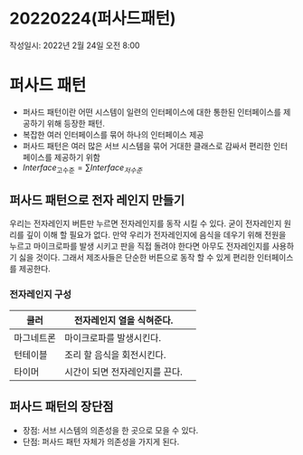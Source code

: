 # 20220224(퍼사드패턴)

작성일시: 2022년 2월 24일 오전 8:00

# 퍼사드 패턴

- 퍼사드 패턴이란 어떤 시스템이 일련의 인터페이스에 대한 통한된 인터페이스를 제공하기 위해 등장한 패턴.
- 복잡한 여러 인터페이스를 묶어 하나의 인터페이스 제공
- 퍼사드 패턴은 여러 많은 서브 시스템을 묶어 거대한 클래스로 감싸서 편리한 인터페이스를 제공하기 위함
- $Interface_{\text{고수준}} = \sum{Interface_{저수준}}$

## 퍼사드 패턴으로 전자 레인지 만들기

우리는 전자레인지 버튼만 누르면 전자레인지를 동작 시킬 수 있다. 굳이 전자레인지 원리를 깊이 이해 할 필요가 없다. 만약 우리가 전자레인지에 음식을 데우기 위해 전원을 누르고 마이크로파를 발생 시키고 판을 직접 돌려야 한다면 아무도 전자레인지를 사용하기 싫을 것이다. 그래서 제조사들은 단순한 버튼으로 동작 할 수 있게 편리한 인터페이스를 제공한다.

### 전자레인지 구성

| 쿨러 | 전자레인지 열을 식혀준다. |  |
| --- | --- | --- |
| 마그네트론 | 마이크로파를 발생시킨다. |  |
| 턴테이블 | 조리 할 음식을 회전시킨다. |  |
| 타이머 | 시간이 되면 전자레인지를 끈다. |  |

## 퍼사드 패턴의 장단점

- 장점: 서브 시스템의 의존성을  한 곳으로 모을 수 있다.
- 단점: 퍼사드 패턴 자체가 의존성을 가지게 된다.